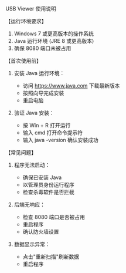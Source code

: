 USB Viewer 使用说明

【运行环境要求】
1. Windows 7 或更高版本的操作系统
2. Java 运行环境 (JRE 8 或更高版本)
3. 确保 8080 端口未被占用

【首次使用前】
1. 安装 Java 运行环境：
   - 访问 https://www.java.com 下载最新版本
   - 按照向导完成安装
   - 重启电脑

2. 验证 Java 安装：
   - 按 Win + R 打开运行
   - 输入 cmd 打开命令提示符
   - 输入 java -version 确认安装成功

【常见问题】
1. 程序无法启动：
   - 确保已安装 Java
   - 以管理员身份运行程序
   - 检查杀毒软件是否拦截

2. 后端无响应：
   - 检查 8080 端口是否被占用
   - 重启程序
   - 确认防火墙设置

3. 数据显示异常：
   - 点击"重新扫描"刷新数据
   - 重启程序

